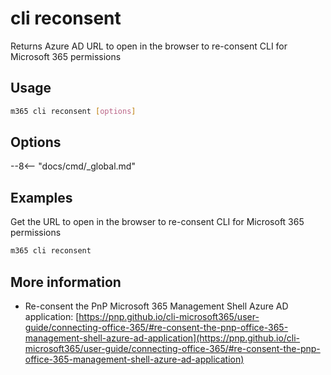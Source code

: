 # cli reconsent

Returns Azure AD URL to open in the browser to re-consent CLI for Microsoft 365 permissions

## Usage

```sh
m365 cli reconsent [options]
```

## Options

--8<-- "docs/cmd/_global.md"

## Examples

Get the URL to open in the browser to re-consent CLI for Microsoft 365 permissions

```sh
m365 cli reconsent
```

## More information

- Re-consent the PnP Microsoft 365 Management Shell Azure AD application: [https://pnp.github.io/cli-microsoft365/user-guide/connecting-office-365/#re-consent-the-pnp-office-365-management-shell-azure-ad-application](https://pnp.github.io/cli-microsoft365/user-guide/connecting-office-365/#re-consent-the-pnp-office-365-management-shell-azure-ad-application)
